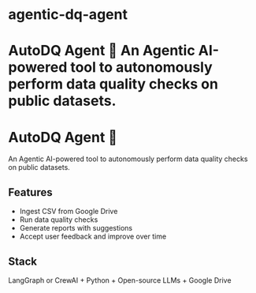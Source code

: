 # agentic-dq-agent
# AutoDQ Agent 🚀 An Agentic AI-powered tool to autonomously perform data quality checks on public datasets.


# AutoDQ Agent 🚀
An Agentic AI-powered tool to autonomously perform data quality checks on public datasets.

## Features
- Ingest CSV from Google Drive
- Run data quality checks
- Generate reports with suggestions
- Accept user feedback and improve over time

## Stack
LangGraph or CrewAI + Python + Open-source LLMs + Google Drive
